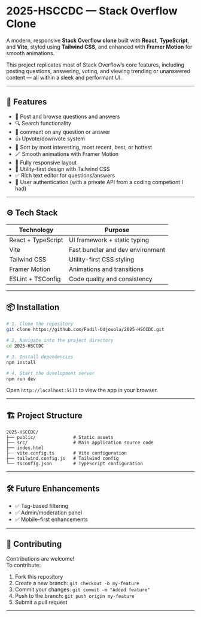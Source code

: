 # 2025-HSCCDC — Stack Overflow Clone

A modern, responsive **Stack Overflow clone** built with **React**, **TypeScript**, and **Vite**, styled using **Tailwind CSS**, and enhanced with **Framer Motion** for smooth animations.

This project replicates most of Stack Overflow’s core features, including posting questions, answering, voting, and viewing trending or unanswered content — all within a sleek and performant UI.

---

## 🚀 Features

- 📝 Post and browse questions and answers
- 🔍 Search functionality
- 📝 comment on any question or answer
- 👍 Upvote/downvote system
- 🧠 Sort by most interesting, most recent, best, or hottest
- 🪄 Smooth animations with Framer Motion
- 📱 Fully responsive layout
- 🎨 Utility-first design with Tailwind CSS
- ✅ Rich text editor for questions/answers
- 👤 User authentication (with a private API from a coding competiont I had)



---

## ⚙️ Tech Stack

| Technology      | Purpose                              |
|-----------------|--------------------------------------|
| React + TypeScript | UI framework + static typing        |
| Vite            | Fast bundler and dev environment     |
| Tailwind CSS    | Utility-first CSS styling            |
| Framer Motion   | Animations and transitions           |
| ESLint + TSConfig | Code quality and consistency        |

---

## 📦 Installation

```bash
# 1. Clone the repository
git clone https://github.com/Fadil-Odjouola/2025-HSCCDC.git

# 2. Navigate into the project directory
cd 2025-HSCCDC

# 3. Install dependencies
npm install

# 4. Start the development server
npm run dev
```

Open `http://localhost:5173` to view the app in your browser.

---

## 🏗️ Project Structure

```
2025-HSCCDC/
├── public/              # Static assets
├── src/                 # Main application source code
├── index.html
├── vite.config.ts       # Vite configuration
├── tailwind.config.js   # Tailwind config
└── tsconfig.json        # TypeScript configuration
```

---

## 🛠️ Future Enhancements

- ✅ Tag-based filtering
- ✅ Admin/moderation panel
- ✅ Mobile-first enhancements

---

## 🤝 Contributing

Contributions are welcome!  
To contribute:

1. Fork this repository
2. Create a new branch: `git checkout -b my-feature`
3. Commit your changes: `git commit -m "Added feature"`
4. Push to the branch: `git push origin my-feature`
5. Submit a pull request

---
